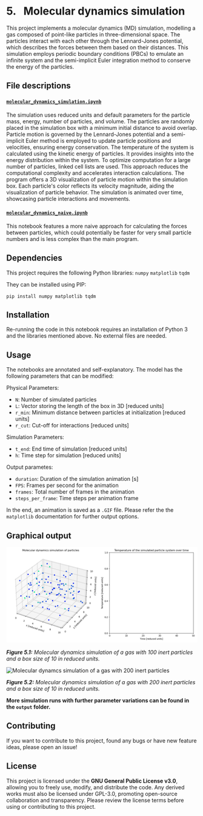 # 5. &nbsp; Molecular dynamics simulation
This project implements a molecular dynamics (MD) simulation, modelling a gas composed of point-like particles in three-dimensional space. The particles interact with each other through the Lennard-Jones potential, which describes the forces between them based on their distances. This simulation employs periodic boundary conditions (PBCs) to emulate an infinite system and the semi-implicit Euler integration method to conserve the energy of the particles.

## File descriptions
#### <a href="molecular_dynamics_simulation.ipynb">`molecular_dynamics_simulation.ipynb`</a>
The simulation uses reduced units and default parameters for the particle mass, energy, number of particles, and volume. The particles are randomly placed in the simulation box with a minimum initial distance to avoid overlap. Particle motion is governed by the Lennard-Jones potential and a semi-implicit Euler method is employed to update particle positions and velocities, ensuring energy conservation. The temperature of the system is calculated using the kinetic energy of particles. It provides insights into the energy distribution within the system. To optimize computation for a large number of particles, linked cell lists are used. This approach reduces the computational complexity and accelerates interaction calculations. The program offers a 3D visualization of particle motion within the simulation box. Each particle's color reflects its velocity magnitude, aiding the visualization of particle behavior. The simulation is animated over time, showcasing particle interactions and movements.

#### <a href="molecular_dynamics_naive.ipynb">`molecular_dynamics_naive.ipynb`</a>
This notebook features a more naive approach for calculating the forces between particles, which could potentially be faster for very small particle numbers and is less complex than the main program.

## Dependencies
This project requires the following Python libraries:
`numpy`
`matplotlib`
`tqdm`

They can be installed using PIP:
```
pip install numpy matplotlib tqdm
```

## Installation
Re-running the code in this notebook requires an installation of Python 3 and the libraries mentioned above. No external files are needed.

## Usage
The notebooks are annotated and self-explanatory. The model has the following parameters that can be modified:

Physical Parameters:
- `N`: Number of simulated particles
- `L`: Vector storing the length of the box in 3D [reduced units]
- `r_min`: Minimum distance between particles at initialization [reduced units]
- `r_cut`: Cut-off for interactions [reduced units]

Simulation Parameters:
- `t_end`: End time of simulation [reduced units]
- `h`: Time step for simulation [reduced units]

Output parametes:
- `duration`: Duration of the simulation animation [s]
- `FPS`: Frames per second for the animation
- `frames`: Total number of frames in the animation
- `steps_per_frame`: Time steps per animation frame

In the end, an animation is saved as a `.GIF` file. Please refer the the `matplotlib` documentation for further output options.

## Graphical output
<img src="output/molecular_dynamics_100.gif" alt="Molecular dynamcs simulation of a gas with 100 inert particles">

***Figure 5.1:** Molecular dynamics simulation of a gas with 100 inert particles and a box size of 10 in reduced units.*

<img src="output/molecular_dynamics_200.gif" alt="Molecular dynamcs simulation of a gas with 200 inert particles">

***Figure 5.2:** Molecular dynamics simulation of a gas with 200 inert particles and a box size of 10 in reduced units.*

**More simulation runs with further parameter variations can be found in the `output` folder.**

## Contributing
If you want to contribute to this project, found any bugs or have new feature ideas, please open an issue!

## License
This project is licensed under the **GNU General Public License v3.0**, allowing you to freely use, modify, and distribute the code. Any derived works must also be licensed under GPL-3.0, promoting open-source collaboration and transparency. Please review the license terms before using or contributing to this project.
